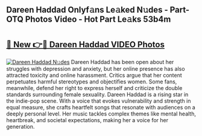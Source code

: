 ## Dareen Haddad Onlyf𝚊ns Le𝚊ked N𝚞des - Part-OTQ Photos Video - Hot Part Le𝚊ks 53b4m

# <h2><a href="http://ac42486.deff.icu/?id=Dareen+Haddad">🔗 New 👉🔴 Dareen Haddad VIDEO Photos</a></h2>

[![Dareen Haddad N𝚞des](https://i.imgur.com/rIISA9y.gif)](http://ac42486.deff.icu/?id=Dareen+Haddad)
Dareen Haddad has been open about her struggles with depression and anxiety, but her online presence has also attracted toxicity and online harassment. Critics argue that her content perpetuates harmful stereotypes and objectifies women. Some fans, meanwhile, defend her right to express herself and criticize the double standards surrounding female sexuality. Dareen Haddad is a rising star in the indie-pop scene. With a voice that evokes vulnerability and strength in equal measure, she crafts heartfelt songs that resonate with audiences on a deeply personal level. Her music tackles complex themes like mental health, heartbreak, and societal expectations, making her a voice for her generation.
